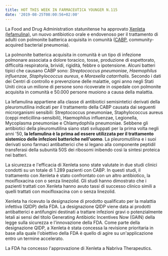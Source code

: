 ```yaml
---
title: HOT THIS WEEK IN FARMACEUTICA YOUNGER N.115
date: '2019-08-25T08:00:56+02:00'
---
```

La Food and Drug Administration statunitense ha approvato [Xenleta (lefamulina)](https://www.fda.gov/news-events/press-announcements/fda-approves-new-antibiotic-treat-community-acquired-bacterial-pneumonia), un nuovo antibiotico orale e endovenoso per il trattamento di adulti con polmonite batterica acquisita in comunità ([CABP](https://www.fda.gov/media/75149/download), community-acquired bacterial pneumonia).

La polmonite batterica acquisita in comunità è un tipo di infezione polmonare associata a dolore toracico, tosse, produzione di espettorato, difficoltà respiratoria, brividi, rigidità, febbre o ipotensione. Alcuni batteri tipici che causano CABP sono: _Streptococcus pneumoniae_, _Haemophilus influenzae_, _Staphylococcus aureus_, e _Moraxella catarrhalis_. Secondo i dati dei Centri di controllo e prevenzione delle malattie, ogni anno negli Stati Uniti circa un milione di persone sono ricoverate in ospedale con polmonite acquisita in comunità e 50.000 persone muoiono a causa della malattia.

La lefamulina appartiene alla classe di antibiotici semisintetici derivati della pleuromutilina indicati per il trattamento della CABP causata dai seguenti microrganismi sensibili: Streptococcus pneumoniae, Staphylococcus aureus (ceppi meticillina-sensibili), Haemophilus influenzae, Legionella, Mycoplasma pneumoniae e Chlamydophila pneumoniae. Sebbene gli antibiotici della pleuromutilina siano stati sviluppati per la prima volta negli anni '50, **la lefamulina è la prima ad essere utilizzata per il trattamento sistemico delle infezioni batteriche nell'uomo**. La pleuromutilina e i suoi derivati ​​sono farmaci antibatterici che si legano alla componente peptidil transferasi della subunità 50S dei ribosomi inibendo così la sintesi proteica nei batteri.

La sicurezza e l'efficacia di Xenleta sono state valutate in due studi clinici condotti su un totale di 1.289 pazienti con CABP. In questi studi, il trattamento con Xenleta è stato confrontato con un altro antibiotico, la moxifloxacina con o senza linezolid. Gli studi hanno dimostrato che i pazienti trattati con Xenleta hanno avuto tassi di successo clinico simili a quelli trattati con moxifloxacina con o senza linezolid. 

Xenleta ha ricevuto la designazione di prodotto qualificato per la malattia infettiva (QIDP) della FDA. La designazione QIDP viene data ai prodotti antibatterici e antifungini destinati a trattare infezioni gravi o potenzialmente letali ai sensi del titolo Generating Antibiotic Incentives Now (GAIN) della legge sulla sicurezza e l'innovazione della FDA. Come parte della designazione QIDP, a Xenleta è stata concessa la revisione prioritaria in base alla quale l'obiettivo della FDA è quello di agire su un'applicazione entro un termine accelerato.

La FDA ha concesso l'approvazione di Xenleta a Nabriva Therapeutics.
